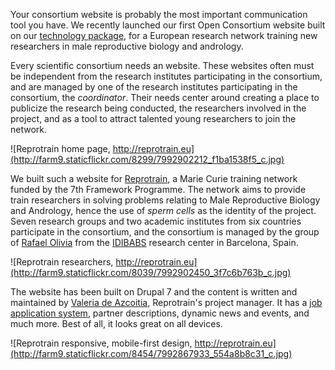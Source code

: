 
<p class="lead">Your consortium website is probably the most important communication tool you have. We recently launched our first Open Consortium website built on our <a href="/technology.html">technology package</a>, for a European research network training new researchers in male reproductive biology and andrology.</p><!-- more -->

Every scientific consortium needs an website. These websites often must be independent from the research institutes participating in the consortium, and are managed by one of the research institutes participating in the consortium, the _coordinator_. Their needs center around creating a place to publicize the research being conducted, the researchers involved in the project, and as a tool to attract talented young researchers to join the network.

![Reprotrain home page, http://reprotrain.eu](http://farm9.staticflickr.com/8299/7992902212_f1ba1538f5_c.jpg)

We built such a website for <a href="http://reprotrain.eu" target="_blank">Reprotrain</a>, a Marie Curie training network funded by the 7th Framework Programme. The network aims to provide train researchers in solving problems relating to Male Reproductive Biology and Andrology, hence the use of _sperm cells_ as the identity of the project. Seven research groups and two academic institutes from six countries participate in the consortium, and the consortium is managed by the group of <a href="#">Rafael Olivia</a> from the <a href="http://www.idibaps.org" target="_blank">IDIBABS</a> research center in Barcelona, Spain.

![Reprotrain researchers, http://reprotrain.eu](http://farm9.staticflickr.com/8039/7992902450_3f7c6b763b_c.jpg)

The website has been built on Drupal 7 and the content is written and maintained by <a href="http://reprotrain.eu/contact" target="_blank">Valeria de Azcoitia</a>, Reprotrain's project manager. It has a [job application system](http://reprotrain.eu/jobs), partner descriptions, dynamic news and events, and much more. Best of all, it looks great on all devices.

![Reprotrain responsive, mobile-first design, http://reprotrain.eu](http://farm9.staticflickr.com/8454/7992867933_554a8b8c31_c.jpg)
